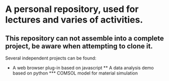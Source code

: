 # A personal repository, used for lectures and varies of activities.
## This repository can not assemble into a complete project, be aware when attempting to clone it.
Several independent projects can be found:
* A web browser plug-in based on javascript
** A data analysis demo based on python
*** COMSOL model for material simulation
